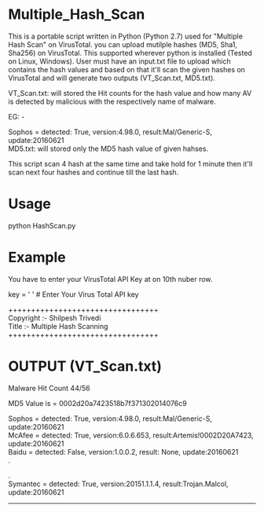 # Multiple_Hash_Scan

This is a portable script written in Python (Python 2.7) used for "Multiple Hash Scan" on VirusTotal. you can upload mutilple hashes (MD5, Sha1, Sha256) on VirusTotal. This supported wherever python is installed (Tested on Linux, Windows). User must have an input.txt file to upload which contains the hash values and based on that it'll scan the given hashes on VirusTotal and will generate two outputs (VT_Scan.txt, MD5.txt).

VT_Scan.txt: will stored the Hit counts for the hash value and how many AV is detected by malicious with the respectively name of malware.

EG: -

Sophos = detected: True, version:4.98.0, result:Mal/Generic-S, update:20160621                                                            
MD5.txt: will stored only the MD5 hash value of given hahses.

This script scan 4 hash at the same time and take hold for 1 minute then it'll scan next four hashes and continue till the last hash.

# Usage

python HashScan.py

# Example

You have to enter your VirusTotal API Key at on 10th nuber row.

key = ' ' # Enter Your Virus Total API key

+++++++++++++++++++++++++++++++++                                                                                                       
 Copyright :- Shilpesh Trivedi             
 Title :- Multiple Hash Scanning  
+++++++++++++++++++++++++++++++++
 
 # OUTPUT (VT_Scan.txt)
 
Malware Hit Count 44/56

MD5 Value is = 0002d20a7423518b7f371302014076c9

Sophos = detected: True, version:4.98.0, result:Mal/Generic-S, update:20160621                                                              
McAfee = detected: True, version:6.0.6.653, result:Artemis!0002D20A7423, update:20160621                                                    
Baidu = detected: False, version:1.0.0.2, result: None, update:20160621                                                                                        
. 

.                                                                                                                                                                                                                       
Symantec = detected: True, version:20151.1.1.4, result:Trojan.Malcol, update:20160621         

*************************************************************************************************************************************
